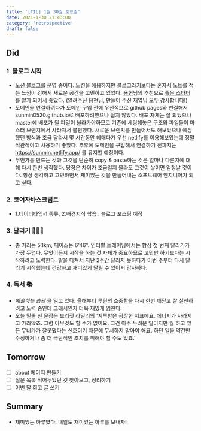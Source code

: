 ```yaml
---
title: '[TIL] 1월 30일 토요일'
date: 2021-1-30 21:43:00
category: 'retrospective'
draft: false
---
```


## Did

### 1. 블로그 시작

- [노션 블로그](https://sunmin-dev.oopy.io/)를 운영 중이다. 노션을 애용하지만 블로그라기보다는 혼자서 노트를 적는 느낌이 강해서 새로운 공간을 고민하고 있었다. [용현](https://github.com/lyhlg)님의 추천으로 [좋은 스타터](https://github.com/JaeYeopHan/gatsby-starter-bee)를 알게 되어서 좋았다. (알려주신 용현님, 만들어 주신 재엽님 모두 감사합니다!)
- 도메인을 연결하려다가 도메인 구입 전에 우선적으로 github pages와 연결해서 sunmin0520.github.io로 배포하려했으나 쉽지 않았다. 배포 자체는 잘 되었으나 master에 배포가 될 파일이 올라가야하므로 기존에 세팅해놓은 구조와 파일들이 마스터 브랜치에서 사라져서 불편했다. 새로운 브랜치를 만들어서도 해보았으나 예상했던 방식과 조금 달라서 몇 시간동안 헤매다가 우선 netlify를 이용해보았는데 정말 직관적이고 사용하기 좋았다. 추후에 도메인을 구입해서 연결하기 전까지는 https://sunmin.netlify.app/ 를 유지할 예정이다.
- 무언가를 만드는 것과 그것을 단순히 copy & paste하는 것은 얼마나 다른지에 대해 다시 한번 생각했다. 당장은 차이가 조금일지 몰라도 그것이 쌓이면 엄청날 것이다. 항상 생각하고 고민하면서 재미있는 것을 만들어내는 소프트웨어 엔지니어가 되고 싶다.

### 2. 코어자바스크립트

- 1.데이터타입-1.종류, 2.배경지식 학습 : 블로그 포스팅 예정

### 3. 달리기 🏃🏻‍♀️

- 총 거리는 5.1km, 페이스는 6'46". 인터벌 트레이닝에서는 항상 첫 번째 달리기가 가장 두렵다. 무엇이든지 시작을 하는 것 자체가 중요하므로 고민만 하기보다는 시작하려고 노력한다. 발을 다쳐서 지난 2주간 달리지 못하다가 이번 주부터 다시 달리기 시작했는데 건강하고 재미있게 달릴 수 있어서 감사하다.

### 4. 독서 📚

- _예술하는 습관_ 을 읽고 있다. 올해부터 루틴의 소중함을 다시 한번 깨닫고 잘 실천하려고 노력 중인데 그래서인지 더욱 재밌게 읽힌다.
- 오늘 밑줄 친 문장은 브리짓 라일리의 '지루함은 굉장한 지표에요. 에너지가 사라지고 가라앉죠. 그럼 아무것도 할 수가 없어요. 그건 아주 두려운 일이지만 뭘 하고 있든 무너가가 잘못됐다는 신호이기 때문에 무시하지 말아야 해요. 하던 일을 약간만 수정하거나 좀 더 극단적인 조치를 취해야 할 수도 있죠.'

## Tomorrow

- [ ] about 페이지 만들기
- [ ] 질문 목록 적어두었던 것 찾아보고, 정리하기
- [ ] 이번 달 회고 글 쓰기

## Summary

- 재미있는 하루였다. 내일도 재미있는 하루를 보내자!
